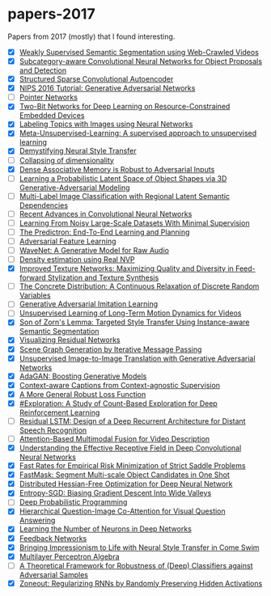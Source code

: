 # papers-2017
Papers from 2017 (mostly) that I found interesting.

- [x] [Weakly Supervised Semantic Segmentation using Web-Crawled Videos](https://arxiv.org/abs/1701.00352)
- [x] [Subcategory-aware Convolutional Neural Networks for Object Proposals and Detection](https://arxiv.org/abs/1604.04693)
- [x] [Structured Sparse Convolutional Autoencoder](https://arxiv.org/abs/1604.04812)
- [x] [NIPS 2016 Tutorial: Generative Adversarial Networks](https://arxiv.org/abs/1701.00160)
- [ ] [Pointer Networks](https://arxiv.org/abs/1506.03134)
- [x] [Two-Bit Networks for Deep Learning on Resource-Constrained Embedded Devices](https://arxiv.org/abs/1701.00485)
- [x] [Labeling Topics with Images using Neural Networks](https://arxiv.org/abs/1608.00470)
- [x] [Meta-Unsupervised-Learning: A supervised approach to unsupervised learning](https://arxiv.org/abs/1612.09030)
- [x] [Demystifying Neural Style Transfer](https://arxiv.org/abs/1701.01036)
- [ ] [Collapsing of dimensionality](https://arxiv.org/abs/1701.00831)
- [x] [Dense Associative Memory is Robust to Adversarial Inputs](https://arxiv.org/abs/1701.00939)
- [ ] [Learning a Probabilistic Latent Space of Object Shapes via 3D Generative-Adversarial Modeling](https://arxiv.org/abs/1610.07584)
- [ ] [Multi-Label Image Classification with Regional Latent Semantic Dependencies](https://arxiv.org/abs/1612.01082)
- [ ] [Recent Advances in Convolutional Neural Networks](https://arxiv.org/abs/1512.07108)
- [ ] [Learning From Noisy Large-Scale Datasets With Minimal Supervision](https://arxiv.org/abs/1701.01619)
- [ ] [The Predictron: End-To-End Learning and Planning](https://arxiv.org/abs/1612.08810)
- [ ] [Adversarial Feature Learning](https://arxiv.org/abs/1605.09782)
- [ ] [WaveNet: A Generative Model for Raw Audio](https://arxiv.org/abs/1609.03499)
- [ ] [Density estimation using Real NVP](https://arxiv.org/abs/1605.08803)
- [x] [Improved Texture Networks: Maximizing Quality and Diversity in Feed-forward Stylization and Texture Synthesis](https://arxiv.org/abs/1701.02096)
- [ ] [The Concrete Distribution: A Continuous Relaxation of Discrete Random Variables](https://arxiv.org/abs/1611.00712)
- [ ] [Generative Adversarial Imitation Learning](https://arxiv.org/abs/1606.03476)
- [ ] [Unsupervised Learning of Long-Term Motion Dynamics for Videos](https://arxiv.org/abs/1701.01821)
- [x] [Son of Zorn's Lemma: Targeted Style Transfer Using Instance-aware Semantic Segmentation](https://arxiv.org/abs/1701.02357)
- [x] [Visualizing Residual Networks](https://arxiv.org/abs/1701.02362)
- [x] [Scene Graph Generation by Iterative Message Passing](https://arxiv.org/abs/1701.02426)
- [x] [Unsupervised Image-to-Image Translation with Generative Adversarial Networks](https://arxiv.org/abs/1701.02676)
- [x] [AdaGAN: Boosting Generative Models](https://arxiv.org/abs/1701.02386)
- [x] [Context-aware Captions from Context-agnostic Supervision](https://arxiv.org/abs/1701.02870)
- [x] [A More General Robust Loss Function](https://arxiv.org/abs/1701.03077)
- [x] [#Exploration: A Study of Count-Based Exploration for Deep Reinforcement Learning](https://arxiv.org/abs/1611.04717)
- [ ] [Residual LSTM: Design of a Deep Recurrent Architecture for Distant Speech Recognition](https://arxiv.org/abs/1701.03360)
- [ ] [Attention-Based Multimodal Fusion for Video Description](https://arxiv.org/abs/1701.03126)
- [x] [Understanding the Effective Receptive Field in Deep Convolutional Neural Networks](https://arxiv.org/abs/1701.04128)
- [x] [Fast Rates for Empirical Risk Minimization of Strict Saddle Problems](https://arxiv.org/abs/1701.04271)
- [x] [FastMask: Segment Multi-scale Object Candidates in One Shot](https://arxiv.org/abs/1612.08843)
- [x] [Distributed Hessian-Free Optimization for Deep Neural Network](https://arxiv.org/abs/1606.00511)
- [x] [Entropy-SGD: Biasing Gradient Descent Into Wide Valleys](https://arxiv.org/abs/1611.01838)
- [ ] [Deep Probabilistic Programming](https://arxiv.org/abs/1701.03757)
- [x] [Hierarchical Question-Image Co-Attention for Visual Question Answering](https://arxiv.org/abs/1606.00061)
- [x] [Learning the Number of Neurons in Deep Networks](https://arxiv.org/abs/1611.06321)
- [x] [Feedback Networks](https://arxiv.org/abs/1612.09508)
- [x] [Bringing Impressionism to Life with Neural Style Transfer in Come Swim](https://arxiv.org/abs/1701.04928)
- [x] [Multilayer Perceptron Algebra](https://arxiv.org/abs/1701.04968)
- [ ] [A Theoretical Framework for Robustness of (Deep) Classifiers against Adversarial Samples](https://arxiv.org/abs/1612.00334)
- [x] [Zoneout: Regularizing RNNs by Randomly Preserving Hidden Activations](https://arxiv.org/abs/1606.01305)
